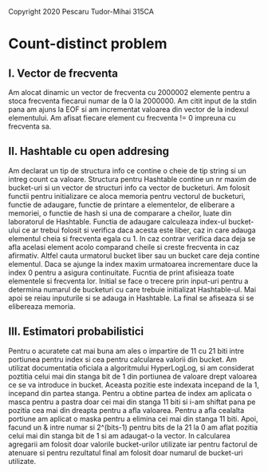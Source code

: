 Copyright 2020 Pescaru Tudor-Mihai 315CA

# Count-distinct problem

## I. Vector de frecventa

Am alocat dinamic un vector de frecventa cu 2000002 elemente pentru a stoca 
frecventa fiecarui numar de la 0 la 2000000. Am citit input de la stdin pana 
am ajuns la EOF si am incrementat valoarea din vector de la indexul 
elementului. Am afisat fiecare element cu frecventa != 0 impreuna cu 
frecventa sa.

## II. Hashtable cu open addresing

Am declarat un tip de structura info ce contine o cheie de tip string si un 
intreg count ca valoare. Structura pentru Hashtable contine un nr maxim de
bucket-uri si un vector de structuri info ca vector de bucketuri. Am folosit 
functii pentru initializare ce aloca memoria pentru vectorul de bucketuri, 
functie de adaugare, functie de printare a elementelor, de eliberare a 
memoriei, o functie de hash si una de comparare a cheilor, luate din 
laboratorul de Hashtable. Functia de adaugare calculeaza index-ul bucket-ului 
ce ar trebui folosit si verifica daca acesta este liber, caz in care adauga 
elementul cheia si frecventa egala cu 1. In caz contrar verifica daca deja se 
afla acelasi element acolo comparand cheile si creste frecventa in caz 
afirmativ. Altfel cauta urmatorul bucket liber sau un bucket care deja contine 
elementul. Daca se ajunge la index maxim urmatoarea incrementare duce la index 
0 pentru a asigura continuitate. Fucntia de print afisieaza toate elementele 
si frecventa lor. Initial se face o trecere prin input-uri pentru a determina 
numarul de bucketuri cu care trebuie initializat Hashtable-ul. Mai apoi se 
reiau inputurile si se adauga in Hashtable. La final se afiseaza si se 
elibereaza memoria.

## III. Estimatori probabilistici

Pentru o acuratete cat mai buna am ales o impartire de 11 cu 21 biti intre 
portiunea pentru index si cea pentru calcularea valorii din bucket. Am 
utilizat documentatia oficiala a algoritmului HyperLogLog, si am considerat 
poztitia celui mai din stanga bit de 1 din portiunea de valoare drept valoarea 
ce se va introduce in bucket. Aceasta pozitie este indexata incepand de la 1, 
incepand din partea stanga. Pentru a obtine partea de index am aplicata o 
masca pentru a pastra doar cei mai din stanga 11 biti si i-am shiftat pana 
pe pozitia cea mai din dreapta pentru a afla valoarea. Pentru a afla cealalta 
portiune am aplicat o maska pentru a elimina cei mai din stanga 11 biti. Apoi, 
facund un & intre numar si 2^(bits-1) pentru bits de la 21 la 0 am aflat 
pozitia celui mai din stanga bit de 1 si am adaugat-o la vector. In calcularea 
agregarii am folosit doar valorile bucket-urilor utilizate iar pentru factorul 
de atenuare si pentru rezultatul final am folosit doar numarul de bucket-uri 
utilizate.

